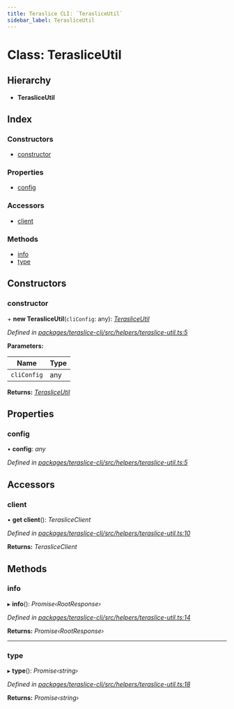 ```yaml
---
title: Teraslice CLI: `TerasliceUtil`
sidebar_label: TerasliceUtil
---
```


# Class: TerasliceUtil

## Hierarchy

* **TerasliceUtil**

## Index

### Constructors

* [constructor](terasliceutil.md#constructor)

### Properties

* [config](terasliceutil.md#config)

### Accessors

* [client](terasliceutil.md#client)

### Methods

* [info](terasliceutil.md#info)
* [type](terasliceutil.md#type)

## Constructors

###  constructor

\+ **new TerasliceUtil**(`cliConfig`: any): *[TerasliceUtil](terasliceutil.md)*

*Defined in [packages/teraslice-cli/src/helpers/teraslice-util.ts:5](https://github.com/terascope/teraslice/blob/78714a985/packages/teraslice-cli/src/helpers/teraslice-util.ts#L5)*

**Parameters:**

Name | Type |
------ | ------ |
`cliConfig` | any |

**Returns:** *[TerasliceUtil](terasliceutil.md)*

## Properties

###  config

• **config**: *any*

*Defined in [packages/teraslice-cli/src/helpers/teraslice-util.ts:5](https://github.com/terascope/teraslice/blob/78714a985/packages/teraslice-cli/src/helpers/teraslice-util.ts#L5)*

## Accessors

###  client

• **get client**(): *TerasliceClient*

*Defined in [packages/teraslice-cli/src/helpers/teraslice-util.ts:10](https://github.com/terascope/teraslice/blob/78714a985/packages/teraslice-cli/src/helpers/teraslice-util.ts#L10)*

**Returns:** *TerasliceClient*

## Methods

###  info

▸ **info**(): *Promise‹RootResponse›*

*Defined in [packages/teraslice-cli/src/helpers/teraslice-util.ts:14](https://github.com/terascope/teraslice/blob/78714a985/packages/teraslice-cli/src/helpers/teraslice-util.ts#L14)*

**Returns:** *Promise‹RootResponse›*

___

###  type

▸ **type**(): *Promise‹string›*

*Defined in [packages/teraslice-cli/src/helpers/teraslice-util.ts:18](https://github.com/terascope/teraslice/blob/78714a985/packages/teraslice-cli/src/helpers/teraslice-util.ts#L18)*

**Returns:** *Promise‹string›*
